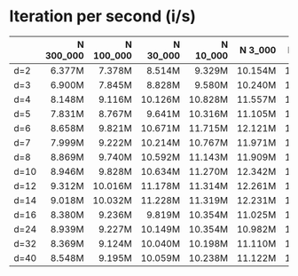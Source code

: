 # Iteration per second (i/s)

|      |N 300_000|N 100_000|N 30_000|N 10_000| N 3_000| N 1_000|   N 300|   N 100|    N 30|    N 10|
|:-----|--------:|--------:|-------:|-------:|-------:|-------:|-------:|-------:|-------:|-------:|
|d=2   |   6.377M|   7.378M|  8.514M|  9.329M| 10.154M| 10.890M| 11.577M| 12.155M| 12.802M| 13.218M|
|d=3   |   6.900M|   7.845M|  8.828M|  9.580M| 10.240M| 10.899M| 11.646M| 12.332M| 13.248M| 14.160M|
|d=4   |   8.148M|   9.116M| 10.126M| 10.828M| 11.557M| 12.127M| 12.822M| 13.424M| 13.840M| 14.395M|
|d=5   |   7.831M|   8.767M|  9.641M| 10.316M| 11.105M| 11.929M| 12.567M| 13.240M| 13.948M| 14.502M|
|d=6   |   8.658M|   9.821M| 10.671M| 11.715M| 12.121M| 12.454M| 13.685M| 13.704M| 14.205M| 14.737M|
|d=7   |   7.999M|   9.222M| 10.214M| 10.767M| 11.971M| 12.160M| 12.914M| 13.717M| 14.082M| 15.417M|
|d=8   |   8.869M|   9.740M| 10.592M| 11.143M| 11.909M| 12.606M| 12.975M| 13.797M| 14.032M| 15.858M|
|d=10  |   8.946M|   9.828M| 10.634M| 11.270M| 12.342M| 13.085M| 13.247M| 14.065M| 14.364M| 15.926M|
|d=12  |   9.312M|  10.016M| 11.178M| 11.314M| 12.261M| 12.442M| 13.258M| 13.935M| 14.603M| 15.176M|
|d=14  |   9.018M|  10.032M| 11.228M| 11.319M| 12.231M| 12.758M| 13.540M| 13.861M| 14.845M| 15.250M|
|d=16  |   8.380M|   9.236M|  9.819M| 10.354M| 11.025M| 11.971M| 12.469M| 12.547M| 13.749M| 15.310M|
|d=24  |   8.939M|   9.227M| 10.149M| 10.354M| 10.982M| 11.943M| 12.235M| 12.792M| 14.146M| 15.243M|
|d=32  |   8.369M|   9.124M| 10.040M| 10.198M| 11.110M| 11.909M| 12.067M| 12.868M| 14.448M| 15.277M|
|d=40  |   8.548M|   9.195M| 10.059M| 10.238M| 11.122M| 12.319M| 12.031M| 12.933M| 14.327M| 15.238M|
